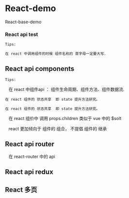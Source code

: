 # React-demo
React-base-demo

### React api test

` Tips: `

    在 react 中调用组件的时候 组件名称的 首字母一定要大写.

## React api components

` Tips: `

    在 react 中组件api ： 组件生命周期、组件方法、组件数据流.

    在 react 组件的 状态共享  即 state 提升方法研究。

    在 react 组件的 状态共享  即 state 提升方法研究。
    
    在 react 组价中 调用 props.children 类似于 vue 中的 $solt
    
    react 更加倾向于 组件的 组合， 不提倡 组件的 继承
    
## React api router

    在 react-router 中的 api

## React api redux

## React 多页

